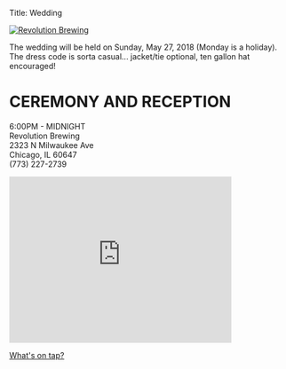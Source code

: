 Title: Wedding

[![Revolution Brewing]({filename}/images/revolution_brewing_facade.jpg)](https://revbrew.com/brewpub/overview)

The wedding will be held on Sunday, May 27, 2018 (Monday is a holiday). The dress code is sorta casual... jacket/tie optional, ten gallon hat encouraged!

# CEREMONY AND RECEPTION

   6:00PM - MIDNIGHT  
   Revolution Brewing  
   2323 N Milwaukee Ave  
   Chicago, IL 60647  
   (773) 227-2739  

<div>
    <iframe src="https://www.google.com/maps/embed?pb=!1m18!1m12!1m3!1d2968.5725166307807!2d-87.70038798448513!3d41.92354757054772!2m3!1f0!2f0!3f0!3m2!1i1024!2i768!4f13.1!3m3!1m2!1s0x880fcd62652c1ab3%3A0xb8b89b5279dbbb1f!2sRevolution+Brewing!5e0!3m2!1sen!2sus!4v1513555856234" width="400" height="300" frameborder="0" style="border:0" allowfullscreen></iframe>
</div>

[What's on tap?](https://revbrew.com/brewpub/overview#tap-list)